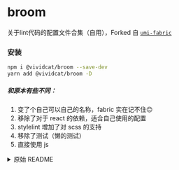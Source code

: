 # broom

关于lint代码的配置文件合集（自用），Forked 自 [`umi-fabric`](https://github.com/umijs/fabric)

### 安装

```bash
npm i @vividcat/broom --save-dev
yarn add @vividcat/broom -D
```

##### 和原本有些不同：

1. 变了个自己可以自己的名称，fabric 实在记不住😔
2. 移除了对于 react 的依赖，适合自己使用的配置
3. stylelint 增加了对 scss 的支持
4. 移除了测试（懒的测试）
5. 直接使用 js

<details>
<summary>原始 README</summary>
# umi-fabric

一个包含 prettier，eslint，stylelint 的配置文件合集

A collection of configuration files containing prettier, eslint, stylelint

# Use

安装

```bash
npm i @umijs/fabric --save-dev
yarn add @umijs/fabric -D
```

in `.eslintrc.js`

```js
module.exports = {
  extends: [require.resolve('@umijs/fabric/dist/eslint')],

  // in antd-design-pro
  globals: {
    ANT_DESIGN_PRO_ONLY_DO_NOT_USE_IN_YOUR_PRODUCTION: true,
    page: true,
  },

  rules: {
    // your rules
  },
};
```

in `.stylelintrc.js`

```js
module.exports = {
  extends: [require.resolve('@umijs/fabric/dist/stylelint')],
  rules: {
    // your rules
  },
};
```

in `.prettierrc.js`

```js
const fabric = require('@umijs/fabric');

module.exports = {
  ...fabric.prettier,
};
```
</details>
